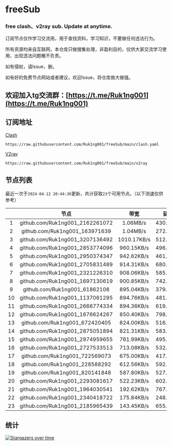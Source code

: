 # freeSub
### free clash、v2ray sub. Update at anytime.

订阅节点仅作学习交流用，用于查找资料，学习知识，不要做任何违法行为。

所有资源均来自互联网，本仓库只做搜集处理，非盈利目的，仅供大家交流学习使用，出现违法问题概不负责。

如有侵权，请Issue，删。

如有好的免费节点网站或者建议，欢迎Issue，将仓库做大做强。

## 欢迎加入tg交流群：[https://t.me/Ruk1ng001](https://t.me/Ruk1ng001)

## 订阅地址
[Clash](https://raw.githubusercontent.com/Ruk1ng001/freeSub/main/clash.yaml)
```
https://raw.githubusercontent.com/Ruk1ng001/freeSub/main/clash.yaml
```
[V2ray](https://raw.githubusercontent.com/Ruk1ng001/freeSub/main/v2ray)
```
https://raw.githubusercontent.com/Ruk1ng001/freeSub/main/v2ray
```

## 节点列表

最近一次于`2024-04-12 20:44:36`更新，共计获取`23`个可用节点。（以下测速仅供参考）

|  | 节点 | 带宽 | 延迟 |
|:-:|:--:|:--:|:--:|
 | 1 | github.com/Ruk1ng001_2162261072 | 1.06MB/s | 430.00ms |
 | 2 | github.com/Ruk1ng001_163971639 | 1.04MB/s | 272.00ms |
 | 3 | github.com/Ruk1ng001_3207136492 | 1010.17KB/s | 512.00ms |
 | 4 | github.com/Ruk1ng001_2853774096 | 960.15KB/s | 496.00ms |
 | 5 | github.com/Ruk1ng001_2950374347 | 942.62KB/s | 461.00ms |
 | 6 | github.com/Ruk1ng001_2705831489 | 914.31KB/s | 680.00ms |
 | 7 | github.com/Ruk1ng001_2321226310 | 908.06KB/s | 585.00ms |
 | 8 | github.com/Ruk1ng001_1697130619 | 900.85KB/s | 742.00ms |
 | 9 | github.com/Ruk1ng001_61862108 | 895.04KB/s | 379.00ms |
 | 10 | github.com/Ruk1ng001_1137061295 | 894.76KB/s | 481.00ms |
 | 11 | github.com/Ruk1ng001_2666774334 | 894.36KB/s | 619.00ms |
 | 12 | github.com/Ruk1ng001_1676624267 | 850.40KB/s | 798.00ms |
 | 13 | github.com/Ruk1ng001_672420405 | 824.00KB/s | 516.00ms |
 | 14 | github.com/Ruk1ng001_2875051894 | 821.31KB/s | 583.00ms |
 | 15 | github.com/Ruk1ng001_2974959655 | 761.99KB/s | 495.00ms |
 | 16 | github.com/Ruk1ng001_2727533513 | 713.08KB/s | 532.00ms |
 | 17 | github.com/Ruk1ng001_722569073 | 675.00KB/s | 417.00ms |
 | 18 | github.com/Ruk1ng001_228588292 | 612.56KB/s | 592.00ms |
 | 19 | github.com/Ruk1ng001_820141848 | 587.80KB/s | 527.00ms |
 | 20 | github.com/Ruk1ng001_2293081617 | 522.23KB/s | 602.00ms |
 | 21 | github.com/Ruk1ng001_1964030541 | 192.62KB/s | 767.00ms |
 | 22 | github.com/Ruk1ng001_2340418722 | 175.84KB/s | 248.00ms |
 | 23 | github.com/Ruk1ng001_2185965439 | 143.45KB/s | 655.00ms |


## 统计

[![Stargazers over time](https://starchart.cc/Ruk1ng001/freeSub.svg)](https://starchart.cc/Ruk1ng001/freeSub)
